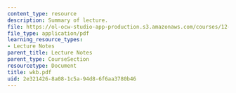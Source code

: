 ```yaml
---
content_type: resource
description: Summary of lecture.
file: https://ol-ocw-studio-app-production.s3.amazonaws.com/courses/12-802-wave-motions-in-the-ocean-and-atmosphere-spring-2004/2e3214268a081c5a94d86f6aa3780b46_wkb.pdf
file_type: application/pdf
learning_resource_types:
- Lecture Notes
parent_title: Lecture Notes
parent_type: CourseSection
resourcetype: Document
title: wkb.pdf
uid: 2e321426-8a08-1c5a-94d8-6f6aa3780b46
---
```

